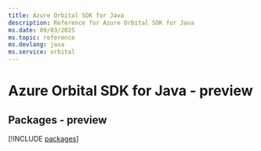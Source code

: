 ```yaml
---
title: Azure Orbital SDK for Java
description: Reference for Azure Orbital SDK for Java
ms.date: 09/03/2025
ms.topic: reference
ms.devlang: java
ms.service: orbital
---
```

# Azure Orbital SDK for Java - preview
## Packages - preview
[!INCLUDE [packages](orbital-index.md)]